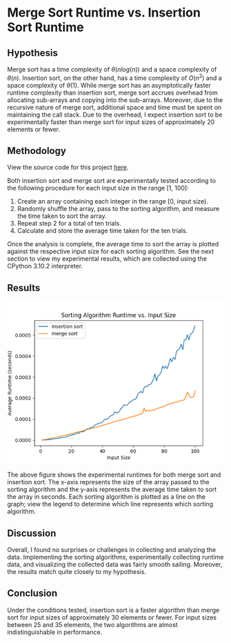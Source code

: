 # Merge Sort Runtime vs. Insertion Sort Runtime

## Hypothesis

Merge sort has a time complexity of $\theta(nlog(n))$ and a space complexity of 
$\theta(n)$. Insertion sort, on the other hand, has a time complexity of $O(n^2)$
and a space complexity of $\theta(1)$. While merge sort has an asymptotically faster
runtime complexity than insertion sort, merge sort accrues overhead from allocating
sub-arrays and copying into the sub-arrays. Moreover, due to the recursive nature
of merge sort, additional space and time must be spent on maintaining the call stack.
Due to the overhead, I expect insertion sort to be experimentally faster than merge
sort for input sizes of approximately 20 elements or fewer.

## Methodology

View the source code for this project [here](https://github.com/wskaggs/sorting-algorithm-runtime-visualization).

Both insertion sort and merge sort are experimentally tested according to the following
procedure for each input size in the range [1, 100]:

1. Create an array containing each integer in the range [0, input size).
2. Randomly shuffle the array, pass to the sorting algorithm, and measure the time taken
   to sort the array. 
3. Repeat step 2 for a total of ten trials.
4. Calculate and store the average time taken for the ten trials.

Once the analysis is complete, the average time to sort the array is plotted against
the respective input size for each sorting algorithm. See the next section to view my 
experimental results, which are collected using the CPython 3.10.2 interpreter.

## Results

![Algorithm runtime comparison graph](./images/runtime_visualization.png)

The above figure shows the experimental runtimes for both merge sort and insertion sort.
The x-axis represents the size of the array passed to the sorting algorithm and the y-axis
represents the average time taken to sort the array in seconds. Each sorting algorithm
is plotted as a line on the graph; view the legend to determine which line represents
which sorting algorithm.

## Discussion

Overall, I found no surprises or challenges in collecting and analyzing the data. Implementing the
sorting algorithms, experimentally collecting runtime data, and visualizing the collected data
was fairly smooth sailing. Moreover, the results match quite closely to my hypothesis.

## Conclusion

Under the conditions tested, insertion sort is a faster algorithm than merge sort for input sizes
of approximately 30 elements or fewer. For input sizes between 25 and 35 elements, the two algorithms
are almost indistinguishable in performance.
